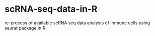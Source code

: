 # scRNA-seq-data-in-R
re-process of available scRNA seq data analysis of immune cells using seurat package in R
